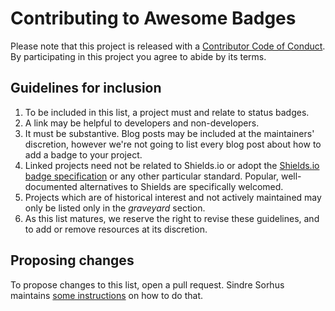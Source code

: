 # Contributing to Awesome Badges

Please note that this project is released with a
[Contributor Code of Conduct][code of conduct]. By participating in this project
you agree to abide by its terms.


## Guidelines for inclusion

1. To be included in this list, a project must and relate to status badges.
2. A link may be helpful to developers and non-developers.
3. It must be substantive. Blog posts may be included at the maintainers'
   discretion, however we're not going to list every blog post about how to
   add a badge to your project.
4. Linked projects need not be related to Shields.io or adopt the
   [Shields.io badge specification][] or any other particular standard.
   Popular, well-documented alternatives to Shields are specifically
   welcomed.
5. Projects which are of historical interest and not actively maintained may
   only be listed only in the _graveyard_ section.
6. As this list matures, we reserve the right to revise these guidelines,
   and to add or remove resources at its discretion.

[code of conduct]: ./CODE_OF_CONDUCT.md
[Shields.io badge specification]: https://github.com/badges/shields/blob/master/spec/SPECIFICATION.md


## Proposing changes

To propose changes to this list, open a pull request. Sindre Sorhus maintains
[some instructions][instructions] on how to do that.

[instructions]: https://github.com/sindresorhus/awesome/blob/main/contributing.md#adding-something-to-an-awesome-list
